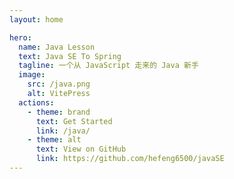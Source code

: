 ```yaml
---
layout: home

hero:
  name: Java Lesson
  text: Java SE To Spring
  tagline: 一个从 JavaScript 走来的 Java 新手
  image:
    src: /java.png
    alt: VitePress
  actions:
    - theme: brand
      text: Get Started
      link: /java/
    - theme: alt
      text: View on GitHub
      link: https://github.com/hefeng6500/javaSE
---
```

